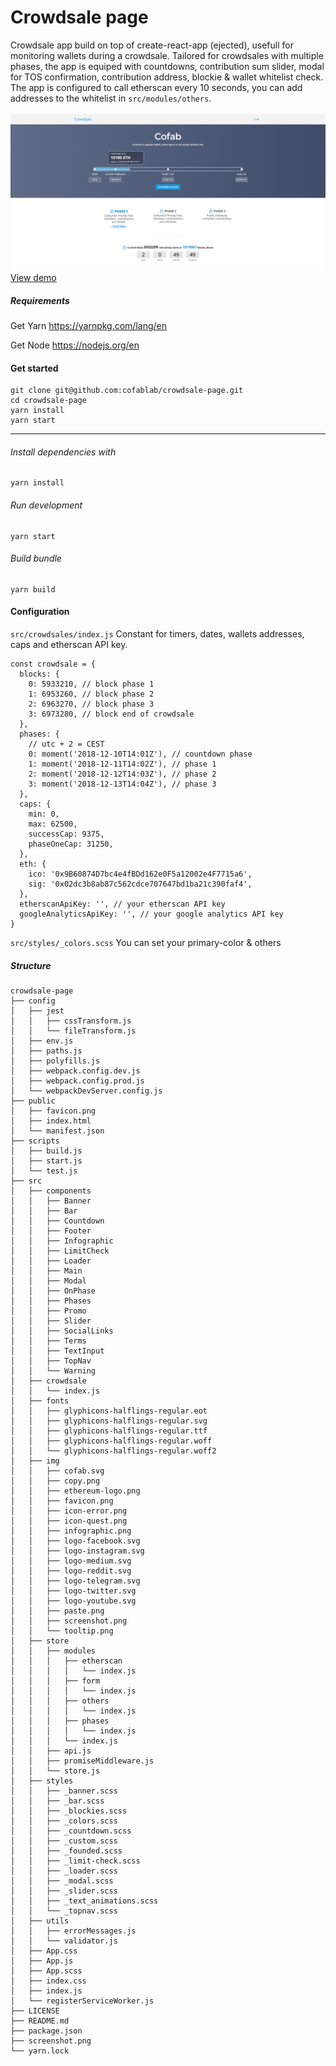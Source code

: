 # Crowdsale page

Crowdsale app build on top of create-react-app (ejected), usefull for monitoring wallets during a crowdsale. Tailored for crowdsales with multiple phases, the app is equiped with countdowns, contribution sum slider, modal for TOS confirmation, contribution address, blockie & wallet whitelist check.
<br/>
The app is configured to call etherscan every 10 seconds, you can add addresses to the whitelist in `src/modules/others`.
<br/><br/>
![Demo](./screenshot.png)
<br/>
[View demo](http://crowdsale-demo.s3-website-eu-west-1.amazonaws.com/)

##### Requirements

Get Yarn
https://yarnpkg.com/lang/en

Get Node
https://nodejs.org/en

#### Get started

```
git clone git@github.com:cofablab/crowdsale-page.git
cd crowdsale-page
yarn install
yarn start
```

---

###### Install dependencies with

```
yarn install
```

###### Run development

```
yarn start
```

###### Build bundle

```
yarn build
```

#### Configuration

`src/crowdsales/index.js` Constant for timers, dates, wallets addresses, caps and etherscan API key.

```
const crowdsale = {
  blocks: {
    0: 5933210, // block phase 1
    1: 6953260, // block phase 2
    2: 6963270, // block phase 3
    3: 6973280, // block end of crowdsale
  },
  phases: {
    // utc + 2 = CEST
    0: moment('2018-12-10T14:01Z'), // countdown phase
    1: moment('2018-12-11T14:02Z'), // phase 1
    2: moment('2018-12-12T14:03Z'), // phase 2
    3: moment('2018-12-13T14:04Z'), // phase 3
  },
  caps: {
    min: 0,
    max: 62500,
    successCap: 9375,
    phaseOneCap: 31250,
  },
  eth: {
    ico: '0x9B60874D7bc4e4fBDd162e0F5a12002e4F7715a6',
    sig: '0x02dc3b8ab87c562cdce707647bd1ba21c390faf4',
  },
  etherscanApiKey: '', // your etherscan API key
  googleAnalyticsApiKey: '', // your google analytics API key
}
```

`src/styles/_colors.scss` You can set your primary-color & others

##### Structure

```
crowdsale-page
├── config
│   ├── jest
│   │   ├── cssTransform.js
│   │   └── fileTransform.js
│   ├── env.js
│   ├── paths.js
│   ├── polyfills.js
│   ├── webpack.config.dev.js
│   ├── webpack.config.prod.js
│   └── webpackDevServer.config.js
├── public
│   ├── favicon.png
│   ├── index.html
│   └── manifest.json
├── scripts
│   ├── build.js
│   ├── start.js
│   └── test.js
├── src
│   ├── components
│   │   ├── Banner
│   │   ├── Bar
│   │   ├── Countdown
│   │   ├── Footer
│   │   ├── Infographic
│   │   ├── LimitCheck
│   │   ├── Loader
│   │   ├── Main
│   │   ├── Modal
│   │   ├── OnPhase
│   │   ├── Phases
│   │   ├── Promo
│   │   ├── Slider
│   │   ├── SocialLinks
│   │   ├── Terms
│   │   ├── TextInput
│   │   ├── TopNav
│   │   └── Warning
│   ├── crowdsale
│   │   └── index.js
│   ├── fonts
│   │   ├── glyphicons-halflings-regular.eot
│   │   ├── glyphicons-halflings-regular.svg
│   │   ├── glyphicons-halflings-regular.ttf
│   │   ├── glyphicons-halflings-regular.woff
│   │   └── glyphicons-halflings-regular.woff2
│   ├── img
│   │   ├── cofab.svg
│   │   ├── copy.png
│   │   ├── ethereum-logo.png
│   │   ├── favicon.png
│   │   ├── icon-error.png
│   │   ├── icon-quest.png
│   │   ├── infographic.png
│   │   ├── logo-facebook.svg
│   │   ├── logo-instagram.svg
│   │   ├── logo-medium.svg
│   │   ├── logo-reddit.svg
│   │   ├── logo-telegram.svg
│   │   ├── logo-twitter.svg
│   │   ├── logo-youtube.svg
│   │   ├── paste.png
│   │   ├── screenshot.png
│   │   └── tooltip.png
│   ├── store
│   │   ├── modules
│   │   │   ├── etherscan
│   │   │   │   └── index.js
│   │   │   ├── form
│   │   │   │   └── index.js
│   │   │   ├── others
│   │   │   │   └── index.js
│   │   │   ├── phases
│   │   │   │   └── index.js
│   │   │   └── index.js
│   │   ├── api.js
│   │   ├── promiseMiddleware.js
│   │   └── store.js
│   ├── styles
│   │   ├── _banner.scss
│   │   ├── _bar.scss
│   │   ├── _blockies.scss
│   │   ├── _colors.scss
│   │   ├── _countdown.scss
│   │   ├── _custom.scss
│   │   ├── _founded.scss
│   │   ├── _limit-check.scss
│   │   ├── _loader.scss
│   │   ├── _modal.scss
│   │   ├── _slider.scss
│   │   ├── _text_animations.scss
│   │   └── _topnav.scss
│   ├── utils
│   │   ├── errorMessages.js
│   │   └── validator.js
│   ├── App.css
│   ├── App.js
│   ├── App.scss
│   ├── index.css
│   ├── index.js
│   └── registerServiceWorker.js
├── LICENSE
├── README.md
├── package.json
├── screenshot.png
└── yarn.lock
```
